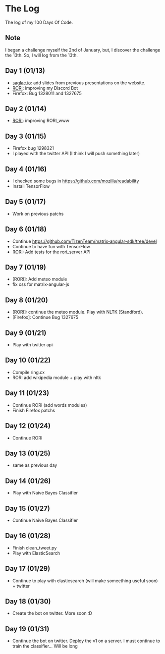 # The Log

The log of my 100 Days Of Code.

## Note

I began a challenge myself the 2nd of January, but, I discover the challenge the 13th. So, I will log from the 13th.

## Day 1 (01/13)

+ [saglac.io](http://saglac.io/): add slides from previous presentations on the website.
+ [RORI](https://github.com/AmarOk1412/rori): improving my Discord Bot
+ Firefox: Bug 1328011 and 1327675

## Day 2 (01/14)

+ [RORI](https://github.com/AmarOk1412/rori): improving RORI_www

## Day 3 (01/15)

+ Firefox bug 1298321
+ I played with the twitter API (I think I will push something later)

## Day 4 (01/16)

+ I checked some bugs in https://github.com/mozilla/readability
+ Install TensorFlow

## Day 5 (01/17)

+ Work on previous patchs

## Day 6 (01/18)

+ Continue https://github.com/TizenTeam/matrix-angular-sdk/tree/devel
+ Continue to have fun with TensorFlow
+ [RORI](https://github.com/AmarOk1412/RORI_server): Add tests for the rori_server API

## Day 7 (01/19)

+ [RORI]: Add meteo module
+ fix css for matrix-angular-js

## Day 8 (01/20)

+ [RORI]: continue the meteo module. Play with NLTK (Standford).
+ [Firefox]: Continue Bug 1327675

## Day 9 (01/21)

+ Play with twitter api

## Day 10 (01/22)

+ Compile ring.cx
+ RORI add wikipedia module + play with nltk

## Day 11 (01/23)

+ Continue RORI (add words modules)
+ Finish Firefox patchs

## Day 12 (01/24)

+ Continue RORI

## Day 13  (01/25)

+ same as previous day 

## Day 14 (01/26)

+ Play with Naive Bayes Classifier

## Day 15 (01/27)

+ Continue Naive Bayes Classifier

## Day 16 (01/28)

+ Finish clean_tweet.py
+ Play with ElasticSearch

## Day 17 (01/29)

+ Continue to play with elasticsearch (will make someething useful soon) + twitter

## Day 18 (01/30)

+ Create the bot on twitter. More soon :D

## Day 19 (01/31)

+ Continue the bot on twitter. Deploy the v1 on a server. I must continue to train the classifier... Will be long
